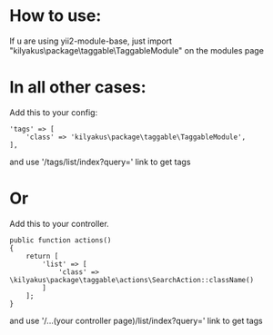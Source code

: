 # How to use:

If u are using yii2-module-base, just import "kilyakus\package\taggable\TaggableModule" on the modules page

# In all other cases:

Add this to your config:

```
'tags' => [
	'class' => 'kilyakus\package\taggable\TaggableModule',
],
```

and use '/tags/list/index?query=' link to get tags

# Or

Add this to your controller.

```
public function actions()
{
	return [
		'list' => [
			'class' => \kilyakus\package\taggable\actions\SearchAction::className()
		]
	];
}
```

and use '/...(your controller page)/list/index?query=' link to get tags